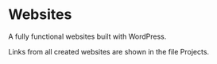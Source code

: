 # Websites
A fully functional websites built with WordPress.

Links from all created websites are shown in the file Projects.
